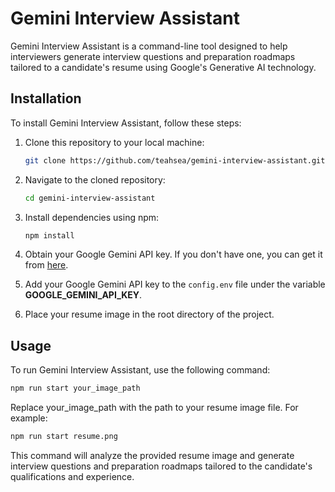 # Gemini Interview Assistant

Gemini Interview Assistant is a command-line tool designed to help interviewers generate interview questions and preparation roadmaps tailored to a candidate's resume using Google's Generative AI technology.

## Installation

To install Gemini Interview Assistant, follow these steps:

1. Clone this repository to your local machine:
   ```bash
   git clone https://github.com/teahsea/gemini-interview-assistant.git
   ```

2. Navigate to the cloned repository:
    ```bash
    cd gemini-interview-assistant
    ```
3. Install dependencies using npm:
    ```bash
    npm install
    ```
4. Obtain your Google Gemini API key. If you don't have one, you can get it from [here](https://aistudio.google.com/app/apikey).
5. Add your Google Gemini API key to the `config.env` file under the variable **GOOGLE_GEMINI_API_KEY**.
6. Place your resume image in the root directory of the project.

## Usage

To run Gemini Interview Assistant, use the following command:

```bash
npm run start your_image_path
```

Replace your_image_path with the path to your resume image file. For example:

```bash
npm run start resume.png
```

This command will analyze the provided resume image and generate interview questions and preparation roadmaps tailored to the candidate's qualifications and experience.


